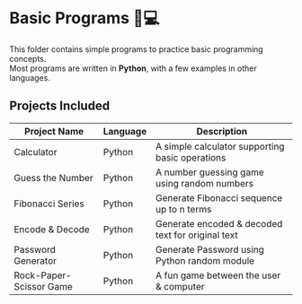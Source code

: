 # Basic Programs 🐍💻

This folder contains simple programs to practice basic programming concepts.  
Most programs are written in **Python**, with a few examples in other languages.

## Projects Included

| Project Name       | Language    | Description                                         |
|-------------------|------------|------------------------------------------------------|
| Calculator        | Python     | A simple calculator supporting basic operations    |
| Guess the Number  | Python     | A number guessing game using random numbers        |
| Fibonacci Series  | Python     | Generate Fibonacci sequence up to n terms          |
| Encode & Decode   | Python     | Generate encoded & decoded text for original text  |
| Password Generator| Python     | Generate Password using Python random module       |
| Rock-Paper-Scissor Game| Python| A fun game between the user & computer             |

